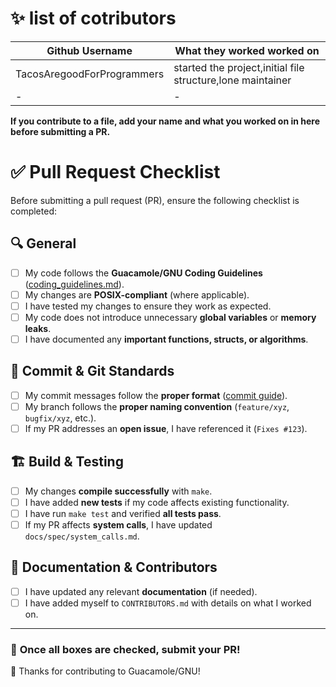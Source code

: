 # ✨ list of cotributors
|Github Username|What they worked worked on|
|---------------|--------------------------|
|TacosAregoodForProgrammers|started the project,initial file structure,lone maintainer|
|-|-|

**If you contribute to a file, add your name and what you worked on in here before submitting a PR.**  
# ✅ **Pull Request Checklist**  

Before submitting a pull request (PR), ensure the following checklist is completed:  

## 🔍 **General**  
- [ ] My code follows the **Guacamole/GNU Coding Guidelines** ([coding_guidelines.md](docs/dev/coding_guidelines.md)).  
- [ ] My changes are **POSIX-compliant** (where applicable).  
- [ ] I have tested my changes to ensure they work as expected.  
- [ ] My code does not introduce unnecessary **global variables** or **memory leaks**.  
- [ ] I have documented any **important functions, structs, or algorithms**.  

## 📝 **Commit & Git Standards**  
- [ ] My commit messages follow the **proper format** ([commit guide](docs/dev/coding_guidelines.md)).  
- [ ] My branch follows the **proper naming convention** (`feature/xyz`, `bugfix/xyz`, etc.).  
- [ ] If my PR addresses an **open issue**, I have referenced it (`Fixes #123`).  

## 🏗️ **Build & Testing**  
- [ ] My changes **compile successfully** with `make`.  
- [ ] I have added **new tests** if my code affects existing functionality.  
- [ ] I have run `make test` and verified **all tests pass**.  
- [ ] If my PR affects **system calls**, I have updated `docs/spec/system_calls.md`.  

## 📜 **Documentation & Contributors**  
- [ ] I have updated any relevant **documentation** (if needed).  
- [ ] I have added myself to `CONTRIBUTORS.md` with details on what I worked on.  

---

### 🚀 **Once all boxes are checked, submit your PR!**  
🎉 Thanks for contributing to Guacamole/GNU!